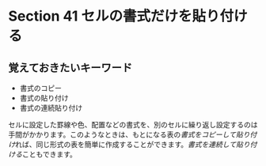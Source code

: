 # Section 41 セルの書式だけを貼り付ける

## 覚えておきたいキーワード
- 書式のコピー
- 書式の貼り付け
- 書式の連続貼り付け

セルに設定した罫線や色、配置などの書式を、別のセルに繰り返し設定するのは手間がかかります。このようなときは、もとになる表の<em>書式をコピーして貼り付け</em>れば、同じ形式の表を簡単に作成することができます。<em>書式を連続して貼り付ける</em>こともできます。

